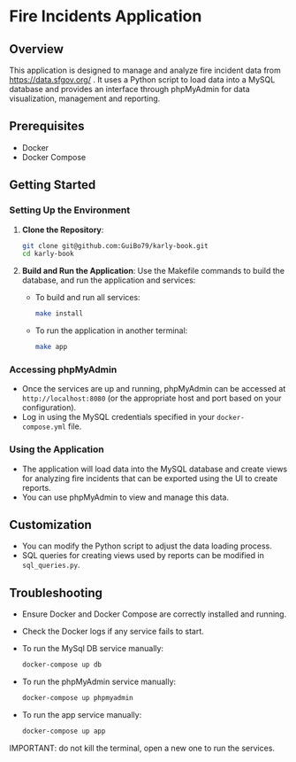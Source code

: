 # Fire Incidents Application

## Overview
This application is designed to manage and analyze fire incident data from https://data.sfgov.org/ . It uses a Python script to load data into a MySQL database and provides an interface through phpMyAdmin for data visualization, management and reporting.

## Prerequisites
- Docker
- Docker Compose

## Getting Started

### Setting Up the Environment
1. **Clone the Repository**:
   ```bash
   git clone git@github.com:GuiBo79/karly-book.git
   cd karly-book
   ```

2. **Build and Run the Application**:
   Use the Makefile commands to build the database, and run the application and services:

   - To build and run all services:
     ```bash
     make install
     ```
   - To run the application in another terminal:
     ```bash
     make app
     ```

### Accessing phpMyAdmin
- Once the services are up and running, phpMyAdmin can be accessed at `http://localhost:8080` (or the appropriate host and port based on your configuration).
- Log in using the MySQL credentials specified in your `docker-compose.yml` file.

### Using the Application
- The application will load data into the MySQL database and create views for analyzing fire incidents that can be exported using the UI to create reports.
- You can use phpMyAdmin to view and manage this data.

## Customization
- You can modify the Python script to adjust the data loading process.
- SQL queries for creating views used by reports can be modified in `sql_queries.py`.

## Troubleshooting
- Ensure Docker and Docker Compose are correctly installed and running.
- Check the Docker logs if any service fails to start.

- To run the MySql DB service manually:
     ```bash
     docker-compose up db
     ```
- To run the phpMyAdmin service manually:
     ```bash
     docker-compose up phpmyadmin
     ```
- To run the app service manually:
     ```bash
     docker-compose up app
     ```
IMPORTANT: do not kill the terminal, open a new one to run the services. 


